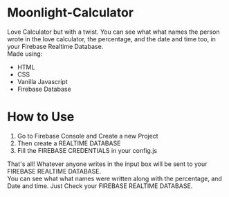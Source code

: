 # Moonlight-Calculator
Love Calculator but with a twist. You can see what what names the person wrote in the love calculator, the percentage, and the date and time too, in your Firebase Realtime Database. <br>
Made using:
- HTML
- CSS
- Vanilla Javascript
- Firebase Database

# How to Use
<ol>
  <li> Go to Firebase Console and Create a new Project </li>
  <li> Then create a REALTIME DATABASE </li>
  <li> Fill the FIREBASE CREDENTIALS in your config.js </li>
</ol>


That's all!
Whatever anyone writes in the input box will be sent to your FIREBASE REALTIME DATABASE. <br>
You can see what what names were written along with the percentage, and Date and time. Just Check your FIREBASE REALTIME DATABASE.
